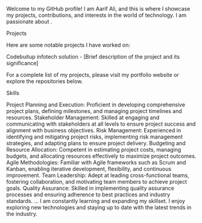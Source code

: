 Welcome to my GitHub profile! I am Aarif Ali, and this is where I showcase my projects, contributions, and interests in the world of technology. I am passionate about .

Projects

Here are some notable projects I have worked on:

Codebuitup infotech solution - [Brief description of the project and its significance]

For a complete list of my projects, please visit my portfolio website or explore the repositories below.

Skills

Project Planning and Execution: Proficient in developing comprehensive project plans, defining milestones, and managing project timelines and resources.
Stakeholder Management: Skilled at engaging and communicating with stakeholders at all levels to ensure project success and alignment with business objectives.
Risk Management: Experienced in identifying and mitigating project risks, implementing risk management strategies, and adapting plans to ensure project delivery.
Budgeting and Resource Allocation: Competent in estimating project costs, managing budgets, and allocating resources effectively to maximize project outcomes.
Agile Methodologies: Familiar with Agile frameworks such as Scrum and Kanban, enabling iterative development, flexibility, and continuous improvement.
Team Leadership: Adept at leading cross-functional teams, fostering collaboration, and motivating team members to achieve project goals.
Quality Assurance: Skilled in implementing quality assurance processes and ensuring adherence to best practices and industry standards.
...
I am constantly learning and expanding my skillset. I enjoy exploring new technologies and staying up to date with the latest trends in the industry.
